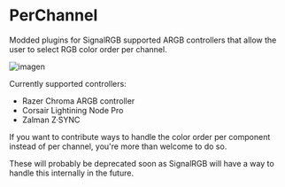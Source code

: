 # PerChannel
Modded plugins for SignalRGB  supported ARGB controllers that allow the user to select RGB color order per channel.

![imagen](https://github.com/vermi5/PerChannel/assets/41953792/c3cba12b-e7a5-4fca-a0ce-d09fa6c5865a)


Currently supported controllers:
- Razer Chroma ARGB controller
- Corsair Lightining Node Pro
- Zalman Z·SYNC

If you want to contribute ways to handle the color order per component instead of per channel, you're more than welcome to do so.

These will probably be deprecated soon as SignalRGB will have a way to handle this internally in the future.
